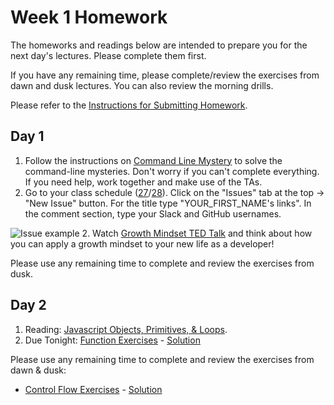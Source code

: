 # Week 1 Homework

The homeworks and readings below are intended to prepare you for the next day's lectures. Please complete them first.

If you have any remaining time, please complete/review the exercises from dawn and dusk lectures. You can also review the morning drills.

Please refer to the [Instructions for Submitting Homework](/how-to/submit-homework.md).

## Day 1

1. Follow the instructions on [Command Line Mystery](https://github.com/sf-wdi-27-28/command-line-mystery) to solve the command-line mysteries. Don't worry if you can't complete everything. If you need help, work together and make use of the TAs.
1. Go to your class schedule ([27](https://github.com/sf-wdi-27-28/schedule-27)/[28](https://github.com/sf-wdi-27-28/schedule-28)). Click on the "Issues" tab at the top -> "New Issue" button. For the title type "YOUR_FIRST_NAME's links". In the comment section, type your Slack and GitHub usernames.

  ![Issue example](https://cloud.githubusercontent.com/assets/3010270/13731806/f468a340-e92f-11e5-8cef-346edffb510a.png)
2. Watch [Growth Mindset TED Talk](https://www.youtube.com/watch?v=pN34FNbOKXc) and think about how you can apply a growth mindset to your new life as a developer!

Please use any remaining time to complete and review the exercises from dusk.

## Day 2

1. Reading: [Javascript Objects, Primitives, & Loops](https://github.com/SF-WDI-LABS/js-object-primitives/blob/master/README.md).
2. Due Tonight: [Function Exercises](https://github.com/SF-WDI-LABS/functions-exercises) - [Solution](https://github.com/SF-WDI-LABS/functions-exercises/blob/master/solutions.js)

Please use any remaining time to complete and review the exercises from dawn & dusk:
* [Control Flow Exercises](https://github.com/SF-WDI-LABS/shared_modules/blob/master/01-front-end-basics/js-control-flow/25/exercises.md) - [Solution](https://github.com/SF-WDI-LABS/shared_modules/blob/master/01-front-end-basics/js-control-flow/25/solutions.md)

<!--
## Day 3

1. Reading
2. Due Tonight: Fork & clone the [Javascript Objects & Primitives Homework Repo](https://github.com/SF-WDI-LABS/js-object-primitives), and begin working on the `exercises.md` file. (Note there is a `solution.md` file!)

Please use any remaining time to complete and review the exercises from dawn & dusk.
-->

<!--
## Day 4

1. Reading
2. Friday Review Prep
    - Complete the [Week 1 Self-Assessment](#PENDING) and identify 2 topics you want to review tomorrow
    - Ask and/or upvote 3 questions on QuestionCookie: http://www.questioncookie.com/wdi-27-28-w1-review

Please use any remaining time to complete and review the exercises from dawn & dusk.
-->

<!--
## Day 5 - Weekend Homework

1. Reading
2. Weekend Lab

Please use any remaining time to review exercises/drills from the week! And don't forget to sleep!
-->
